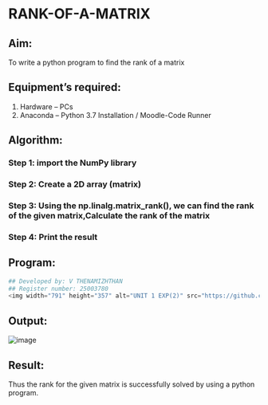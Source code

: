 # RANK-OF-A-MATRIX
## Aim:
To write a python program to find the rank of a matrix
## Equipment’s required:
1. 	Hardware – PCs
2. 	Anaconda – Python 3.7 Installation / Moodle-Code Runner
## Algorithm:
### Step 1: import the NumPy library
### Step 2: Create a 2D array (matrix)
### Step 3: Using the np.linalg.matrix_rank(), we can find the rank of the given matrix,Calculate the rank of the matrix
### Step 4: Print the result
## Program:
```PYTHON
## Developed by: V THENAMIZHTHAN
## Register number: 25003780
<img width="791" height="357" alt="UNIT 1 EXP(2)" src="https://github.com/user-attachments/assets/8eb6b102-4e07-454c-8c69-06017d402c9f" />

```
## Output:
![image](https://github.com/user-attachments/assets/9241256a-9b36-4eef-a6e3-221f7ebeb0be)
## Result:
Thus the rank for the given matrix is successfully solved by  using a python program.


